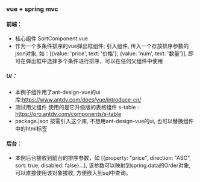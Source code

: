 ### vue + spring mvc

#### 前端： 
* 核心组件 SortComponent.vue
* 作为一个多条件排序的vue弹出框组件; 引入组件, 传入一个存放排序参数的json对象, 如：[{value: 'price', text: '价格'}, {value: 'num', text: '数量'}], 即可在弹出框中选择多个条件进行排序，可以在任何父组件中使用

##### UI：
* 本例子组件用了ant-design-vue的ui库:https://www.antdv.com/docs/vue/introduce-cn/
* 测试用父组件 使用的是它升级版的表格组件 s-table  : https://pro.antdv.com/components/s-table
* package.json 按需引入这个库, 不想用ant-design-vue的ui, 也可以替换组件中的html标签

#### 后台：
* 本例后台接收到前台的排序参数，如 [{property: "price", direction: "ASC", sort: true, disabled: false}...], 该参数可以映射到spring.data的Order对象, 可以直接使用该对象接收, 方便嵌入到sql中查询。
